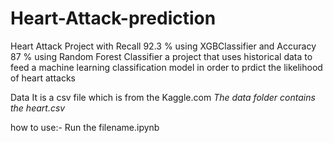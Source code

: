 # Heart-Attack-prediction

Heart Attack Project with Recall 92.3 % using XGBClassifier and Accuracy 87 % using Random Forest Classifier
a project that uses historical data to feed a machine learning classification model in order to prdict the likelihood of heart attacks 

Data
It is a csv file which is  from the Kaggle.com 
*The data folder contains the heart.csv*

how to use:-
Run the filename.ipynb
